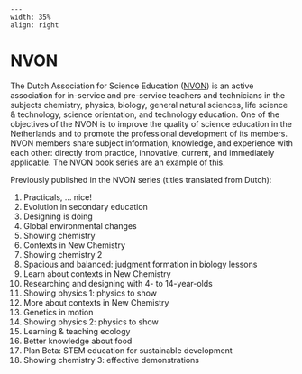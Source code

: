```{figure} ../figures/confirmed.png
---
width: 35%
align: right
```

# NVON

The Dutch Association for Science Education ([NVON](https://nvon.nl)) is an active association for in-service and pre-service teachers and technicians in the subjects chemistry, physics, biology, general natural sciences, life science & technology, science orientation, and technology education. One of the objectives of the NVON is to improve the quality of science education in the Netherlands and to promote the professional development of its members. NVON members share subject information, knowledge, and experience with each other: directly from practice, innovative, current, and immediately applicable. The NVON book series are an example of this.

Previously published in the NVON series (titles translated from Dutch):

1. Practicals, ... nice! 
2. Evolution in secondary education 
3. Designing is doing 
4. Global environmental changes 
5. Showing chemistry 
6. Contexts in New Chemistry 
7. Showing chemistry 2 
8. Spacious and balanced: judgment formation in biology lessons 
9. Learn about contexts in New Chemistry 
10. Researching and designing with 4- to 14-year-olds 
11. Showing physics 1: physics to show
12. More about contexts in New Chemistry
13. Genetics in motion 
14. Showing physics 2: physics to show
15. Learning & teaching ecology
16. Better knowledge about food
17. Plan Beta: STEM education for sustainable development
18. Showing chemistry 3: effective demonstrations